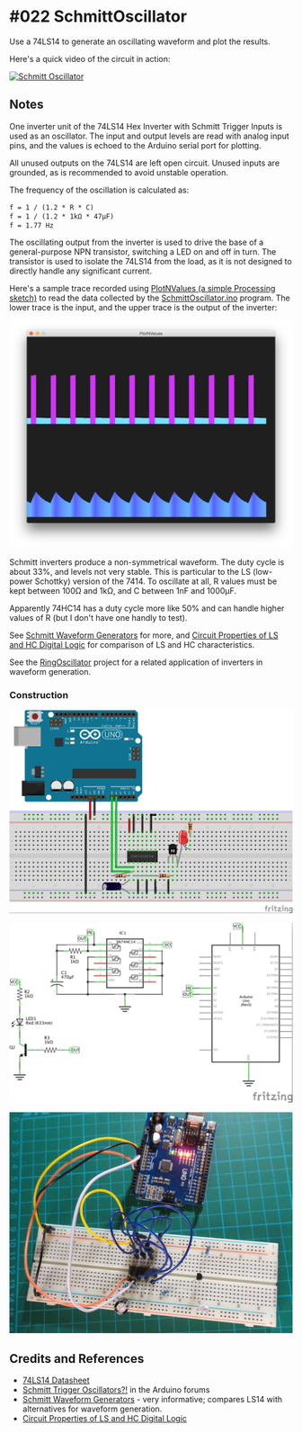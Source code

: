 # #022 SchmittOscillator

Use a 74LS14 to generate an oscillating waveform and plot the results.

Here's a quick video of the circuit in action:

[![Schmitt Oscillator](http://img.youtube.com/vi/QV99ATHP2Xs/0.jpg)](http://www.youtube.com/watch?v=QV99ATHP2Xs)

## Notes

One inverter unit of the 74LS14 Hex Inverter with Schmitt Trigger Inputs is used as an oscillator.
The input and output levels are read with analog input pins, and the values is echoed to the Arduino serial port for plotting.

All unused outputs on the 74LS14 are left open circuit. Unused inputs are grounded, as is recommended to avoid unstable operation.

The frequency of the oscillation is calculated as:

    f = 1 / (1.2 * R * C)
    f = 1 / (1.2 * 1kΩ * 47µF)
    f = 1.77 Hz

The oscillating output from the inverter is used to drive the base of a general-purpose NPN transistor, switching a LED on and off in turn.
The transistor is used to isolate the 74LS14 from the load, as it is not designed to directly handle any significant current.

Here's a sample trace recorded using [PlotNValues (a simple Processing sketch)](../../processing/PlotNValues) to
read the data collected by the [SchmittOscillator.ino](./SchmittOscillator.ino) program.
The lower trace is the input, and the upper trace is the output of the inverter:

![processing trace](./assets/processing_trace.png?raw=true)

Schmitt inverters produce a non-symmetrical waveform. The duty cycle is about 33%, and levels not very stable.
This is particular to the LS (low-power Schottky) version of the 7414.
To oscillate at all, R values must be kept between 100Ω and 1kΩ, and C between 1nF and 1000µF.

Apparently 74HC14 has a duty cycle more like 50% and can handle higher values of R (but I don't have one handly to test).

See [Schmitt Waveform Generators](http://www.electronics-tutorials.ws/waveforms/generators.html) for more, and
[Circuit Properties of LS and HC Digital Logic](http://mysite.du.edu/~etuttle/electron/elect13.htm) for comparison of LS and HC characteristics.

See the [RingOscillator](../RingOscillator) project for a related application of inverters in waveform generation.

### Construction

![The Breadboard](./assets/SchmittOscillator_bb.jpg?raw=true)

![The Schematic](./assets/SchmittOscillator_schematic.jpg?raw=true)

![The Build](./assets/SchmittOscillator_build.jpg?raw=true)

## Credits and References
* [74LS14 Datasheet](http://www.futurlec.com/74LS/74LS14.shtml)
* [Schmitt Trigger Oscillators?!](http://forum.arduino.cc/index.php?topic=147691.0) in the Arduino forums
* [Schmitt Waveform Generators](http://www.electronics-tutorials.ws/waveforms/generators.html) - very informative; compares LS14 with alternatives for waveform generation.
* [Circuit Properties of LS and HC Digital Logic](http://mysite.du.edu/~etuttle/electron/elect13.htm)




